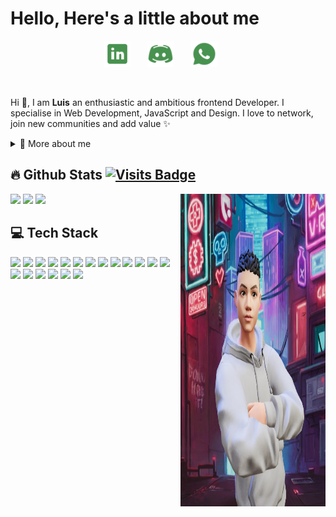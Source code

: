 # Hello, Here's a little about me

<p align="center">
  <a href="https://www.linkedin.com/in/lmghw/"><img width="42px" alt="LinkedIn" title="LinkedIn" src="/assets/LinkedIn.png"/></a>
  &#8287;&#8287;&#8287;&#8287;&#8287;
  <a href="https://discord.com/users/707224000643858454"><img width="42px" alt="Discord" title="Discord" src="/assets/Discord.png"/></a>
  &#8287;&#8287;&#8287;&#8287;&#8287;
  <a href="https://wa.me/17783028624" ><img  alt="Wahtsapp" title="Wahtsapp" width="42px" src="/assets/WhatsApp.png"/></a>
  &#8287;&#8287;&#8287;&#8287;&#8287;

</p>

<br/>

<p>
  
Hi 👋, I am **Luis** an enthusiastic and ambitious frontend Developer. I specialise in Web Development, JavaScript and Design. I love to network, join new communities and add value ✨

<div>
<details>
  <summary>🧑 More about me</summary>

- 🔭 I’m currently on a journey to build **great** things

- 🌱 I’m currently learning **everything** 🤓

- 🤝 I’m looking for help with **finding a new role!**

- 👨‍💻 All of my projects are available at [LMGHW's Portfolio](https://lmghw-portfolios.vercel.app/)

- 💬 Ask me about **web development, layout design**

- 📫 Reach me out at **luishung1996@gmail.com**

</details>
  
</p>

## 🔥 Github Stats [![Visits Badge](https://badges.strrl.dev/visits/Kaminopapa/Kaminopapa)](https://badges.strrl.dev)

<div>
<img align="right" width="46%" height="500px"src="./assets/meAvatar.jpeg"/>

<a  href="https://github.com/Kaminopapa"><img width="50%" src="https://github-readme-stats.vercel.app/api?username=Kaminopapa&theme=dracula&title_color=489250&show_icons=true&icon_color=489250"></a>
<a  href="https://github.com/Kaminopapa"><img width="50%" src="http://github-readme-streak-stats.herokuapp.com/?user=Kaminopapa&theme=dracula&date_format=M%20j%5B%2C%20Y%5D&ring=489250&fire=ff3068&sideNums=489250&title_color=489250"></a>
<a  href="https://github.com/Kaminopapa"><img  width="50%"  src="https://github-readme-stats.vercel.app/api/wakatime?username=kaminopapa&layout=compact&langs_count=8&bf_color=000&hide=Markdown,Bash&title_color=489250&custom_title=CodingTime&bg_color=282a36&text_color=fff"></a>

<!-- [![Top Langs](https://github-readme-stats.vercel.app/api/top-langs/?username=Kaminopapa&layout=compact&hide=css,shell&langs_count=8)](https://github.com/anuraghazra/github-readme-stats) -->

<h2>💻 Tech Stack</h2>
<div>
<ahref = "https://img.icons8.com/color/48/null/javascript--v1.png"><img height="40" src="https://img.icons8.com/color/48/null/javascript--v1.png"></ahref>
<a href = "https://img.icons8.com/color/48/null/typescript.png"><img height="40" src="https://img.icons8.com/color/48/null/typescript.png"></a>
<a href = "https://img.icons8.com/plasticine/100/null/react.png"><img height="40" src="https://img.icons8.com/plasticine/100/null/react.png"></a>
<a href = "https://img.icons8.com/color/48/null/vue-js.png"><img height="40" src="https://img.icons8.com/color/48/null/vue-js.png"></a>
<a href = "https://img.icons8.com/fluency/48/null/laravel.png"><img height="40" src="https://img.icons8.com/fluency/48/null/laravel.png"></a>
<a href = "https://img.icons8.com/officel/40/null/php-logo.png"><img height="40" src="https://img.icons8.com/officel/40/null/php-logo.png"></a>
<a href = "https://img.icons8.com/external-tal-revivo-shadow-tal-revivo/48/null/external-html-5-is-a-software-solution-stack-that-defines-the-properties-and-behaviors-of-web-page-logo-shadow-tal-revivo.png"><img height="40" src="https://img.icons8.com/external-tal-revivo-shadow-tal-revivo/48/null/external-html-5-is-a-software-solution-stack-that-defines-the-properties-and-behaviors-of-web-page-logo-shadow-tal-revivo.png"></a>
<a href = "https://img.icons8.com/color/48/null/css3.png"><img height="40" src="https://img.icons8.com/color/48/null/css3.png"></a>
<a href = "https://img.icons8.com/color/48/null/sass.png"><img height="40" src="https://img.icons8.com/color/48/null/sass.png"></a>
<a href = "https://img.icons8.com/fluency/48/null/node-js.png"><img height="40" src="https://img.icons8.com/fluency/48/null/node-js.png"></a>
<a href = "https://img.icons8.com/fluency/48/null/mysql-logo.png"><img height="40" src="https://img.icons8.com/fluency/48/null/mysql-logo.png"></a>
<a href = "https://img.icons8.com/fluency/48/null/figma.png"><img height="40" src="https://img.icons8.com/fluency/48/null/figma.png"></a>
<a href = "https://img.icons8.com/fluency/48/null/adobe-photoshop.png"><img height="40" src="https://img.icons8.com/fluency/48/null/adobe-photoshop.png"></a>
<a href = "https://img.icons8.com/color/48/null/bootstrap.png"><img height="40" src="https://img.icons8.com/color/48/null/bootstrap.png"></a>
<a href = "https://img.icons8.com/color/48/null/redux.png"><img height="40" src="https://img.icons8.com/color/48/null/redux.png"></a>
<a href = "https://icons8.com/icon/sBo1RJ3rjbje/netlify-a-cloud-computing-company-that-offers-hosting-and-serverless-backend-services-for-static-websites"><img height="40" src="https://img.icons8.com/external-tal-revivo-shadow-tal-revivo/48/null/external-netlify-a-cloud-computing-company-that-offers-hosting-and-serverless-backend-services-for-static-websites-logo-shadow-tal-revivo.png"></a>
<a href = "https://icons8.com/icon/wue74HqaylSJ/notion"><img height="40" src="https://img.icons8.com/nolan/64/notion.png"></a>
<a href = "https://icons8.com/icon/62452/firebase"><img height="40" src="https://img.icons8.com/color/48/null/firebase.png"></a>
<a href = "https://icons8.com/icon/74402/mongodb"><img height="40" src="https://img.icons8.com/color/48/null/mongodb.png"></a>
</div>

  </div>
